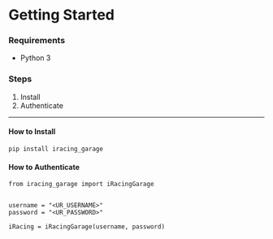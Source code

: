 # Getting Started

### Requirements
*  Python 3

### Steps
 1. Install
 2. Authenticate

 ---

#### How to Install
```
pip install iracing_garage
```

#### How to Authenticate
```
from iracing_garage import iRacingGarage


username = "<UR_USERNAME>"
password = "<UR_PASSWORD>"

iRacing = iRacingGarage(username, password)

```
